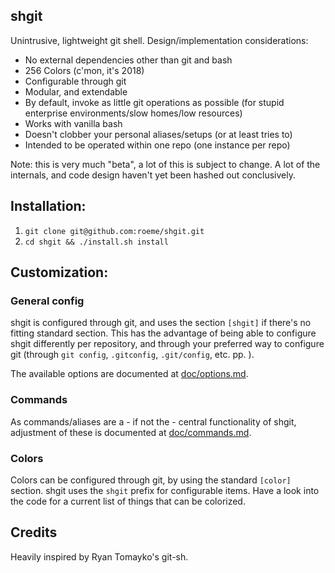 shgit
-----

Unintrusive, lightweight git shell. Design/implementation considerations:

- No external dependencies other than git and bash
- 256 Colors (c'mon, it's 2018)
- Configurable through git
- Modular, and extendable
- By default, invoke as little git operations as possible
  (for stupid enterprise environments/slow homes/low resources)
- Works with vanilla bash
- Doesn't clobber your personal aliases/setups (or at least tries to)
- Intended to be operated within one repo (one instance per repo)

Note: this is very much "beta", a lot of this is subject to change.
A lot of the internals, and code design haven't yet been hashed out
conclusively.

Installation:
-------------
1. `git clone git@github.com:roeme/shgit.git`
2. `cd shgit && ./install.sh install`


Customization:
--------------
### General config
shgit is configured through git, and uses the section `[shgit]` if there's no
fitting standard section. This has the advantage of being able to configure
shgit differently per repository, and through your preferred way to configure
git (through `git config`, `.gitconfig`, `.git/config`, etc. pp. ).

The available options are documented at [doc/options.md](doc/options.md).

### Commands
As commands/aliases are a - if not the - central functionality of shgit,
adjustment of these is documented at [doc/commands.md](doc/commands.md).

### Colors
Colors can be configured through git, by using the standard `[color]` section.
shgit uses the `shgit` prefix for configurable items. Have a look into the code
for a current list of things that can be colorized.


## Credits
Heavily inspired by Ryan Tomayko's git-sh.